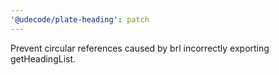 ```yaml
---
'@udecode/plate-heading': patch
---
```


Prevent circular references caused by brl incorrectly exporting getHeadingList.
